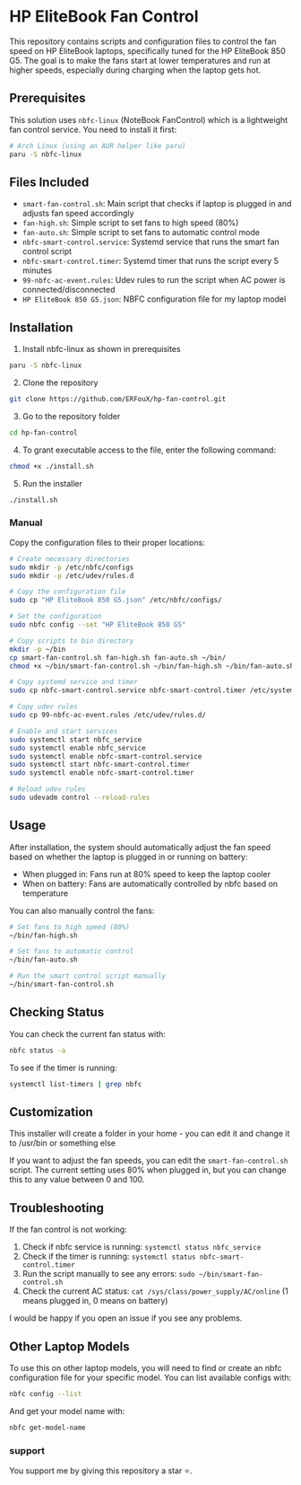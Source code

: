 # HP EliteBook Fan Control

This repository contains scripts and configuration files to control the fan speed on HP EliteBook laptops, specifically tuned for the HP EliteBook 850 G5. The goal is to make the fans start at lower temperatures and run at higher speeds, especially during charging when the laptop gets hot.

## Prerequisites

This solution uses `nbfc-linux` (NoteBook FanControl) which is a lightweight fan control service. You need to install it first:

```bash
# Arch Linux (using an AUR helper like paru)
paru -S nbfc-linux
```

## Files Included

- `smart-fan-control.sh`: Main script that checks if laptop is plugged in and adjusts fan speed accordingly
- `fan-high.sh`: Simple script to set fans to high speed (80%)
- `fan-auto.sh`: Simple script to set fans to automatic control mode
- `nbfc-smart-control.service`: Systemd service that runs the smart fan control script
- `nbfc-smart-control.timer`: Systemd timer that runs the script every 5 minutes
- `99-nbfc-ac-event.rules`: Udev rules to run the script when AC power is connected/disconnected
- `HP EliteBook 850 G5.json`: NBFC configuration file for my laptop model

## Installation

1. Install nbfc-linux as shown in prerequisites
```bash
paru -S nbfc-linux
```

2. Clone the repository
```bash
git clone https://github.com/ERFouX/hp-fan-control.git
```

3. Go to the repository folder
```bash
cd hp-fan-control
```

4. To grant executable access to the file, enter the following command:
```bash
chmod +x ./install.sh
```

5. Run the installer
```bash
./install.sh
```

### Manual
Copy the configuration files to their proper locations:

```bash
# Create necessary directories
sudo mkdir -p /etc/nbfc/configs
sudo mkdir -p /etc/udev/rules.d

# Copy the configuration file
sudo cp "HP EliteBook 850 G5.json" /etc/nbfc/configs/

# Set the configuration
sudo nbfc config --set "HP EliteBook 850 G5"

# Copy scripts to bin directory
mkdir -p ~/bin
cp smart-fan-control.sh fan-high.sh fan-auto.sh ~/bin/
chmod +x ~/bin/smart-fan-control.sh ~/bin/fan-high.sh ~/bin/fan-auto.sh

# Copy systemd service and timer
sudo cp nbfc-smart-control.service nbfc-smart-control.timer /etc/systemd/system/

# Copy udev rules
sudo cp 99-nbfc-ac-event.rules /etc/udev/rules.d/

# Enable and start services
sudo systemctl start nbfc_service
sudo systemctl enable nbfc_service
sudo systemctl enable nbfc-smart-control.service
sudo systemctl start nbfc-smart-control.timer
sudo systemctl enable nbfc-smart-control.timer

# Reload udev rules
sudo udevadm control --reload-rules
```

## Usage

After installation, the system should automatically adjust the fan speed based on whether the laptop is plugged in or running on battery:

- When plugged in: Fans run at 80% speed to keep the laptop cooler
- When on battery: Fans are automatically controlled by nbfc based on temperature

You can also manually control the fans:

```bash
# Set fans to high speed (80%)
~/bin/fan-high.sh

# Set fans to automatic control
~/bin/fan-auto.sh

# Run the smart control script manually
~/bin/smart-fan-control.sh
```

## Checking Status

You can check the current fan status with:

```bash
nbfc status -a
```

To see if the timer is running:

```bash
systemctl list-timers | grep nbfc
```

## Customization

This installer will create a folder in your home - you can edit it and change it to /usr/bin or something else

If you want to adjust the fan speeds, you can edit the `smart-fan-control.sh` script. The current setting uses 80% when plugged in, but you can change this to any value between 0 and 100.

## Troubleshooting

If the fan control is not working:

1. Check if nbfc service is running: `systemctl status nbfc_service`
2. Check if the timer is running: `systemctl status nbfc-smart-control.timer`
3. Run the script manually to see any errors: `sudo ~/bin/smart-fan-control.sh`
4. Check the current AC status: `cat /sys/class/power_supply/AC/online` (1 means plugged in, 0 means on battery)

I would be happy if you open an issue if you see any problems.

## Other Laptop Models

To use this on other laptop models, you will need to find or create an nbfc configuration file for your specific model. You can list available configs with:

```bash
nbfc config --list
```

And get your model name with:

```bash
nbfc get-model-name
```

### support
You support me by giving this repository a star ⭐.
